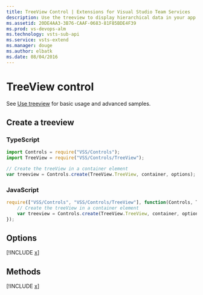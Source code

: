 ```yaml
---
title: TreeView Control | Extensions for Visual Studio Team Services
description: Use the treeview to display hierarchical data in your app for Visual Studio Team Services.
ms.assetid: 20DE4AA3-3B76-CAAF-0683-81F85BDE4F39
ms.prod: vs-devops-alm
ms.technology: vsts-sub-api
ms.service: vsts-extend
ms.manager: douge
ms.author: elbatk
ms.date: 08/04/2016
---
```


# TreeView control

See [Use treeview](../../../develop/ui-controls/treeviewo.md) for basic usage and advanced samples.

## Create a treeview

### TypeScript
``` javascript
import Controls = require("VSS/Controls");
import TreeView = require("VSS/Controls/TreeView");

// Create the treeView in a container element
var treeview = Controls.create(TreeView.TreeView, container, options);
```

### JavaScript
``` javascript
require(["VSS/Controls", "VSS/Controls/TreeView"], function(Controls, TreeView) {
    // Create the treeView in a container element
    var treeview = Controls.create(TreeView.TreeView, container, options);
});
```

## Options

[!INCLUDE [x](../api/VSS/Controls/_shared/TreeView/ITreeOptions.md)]

## Methods
[!INCLUDE [x](../api/VSS/Controls/_shared/TreeView/TreeViewO.md)]